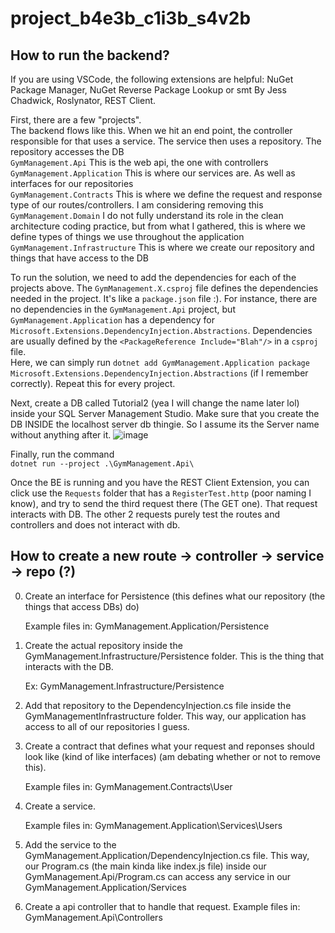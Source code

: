 # project_b4e3b_c1i3b_s4v2b

## How to run the backend? 
If you are using VSCode, the following extensions are helpful: NuGet Package Manager, NuGet Reverse Package Lookup or smt By Jess Chadwick, Roslynator, REST Client.  

First, there are a few "projects".  
The backend flows like this. When we hit an end point, the controller responsible for that uses a service. The service then uses a repository. The repository accesses the DB   
`GymManagement.Api` This is the web api, the one with controllers   
`GymManagement.Application` This is where our services are. As well as interfaces for our repositories   
`GymManagement.Contracts` This is where we define the request and response type of our routes/controllers. I am considering removing this  
`GymManagement.Domain` I do not fully understand its role in the clean architecture coding practice, but from what I gathered, this is where we define types of things we use throughout the application   
`GymManagement.Infrastructure` This is where we create our repository and things that have access to the DB   

To run the solution, we need to add the dependencies for each of the projects above. The `GymManagement.X.csproj` file defines the dependencies needed in the project. It's like a `package.json` file :). For instance, there are no dependencies in the `GymManagement.Api` project, but `GymManagement.Application` has a dependency for `Microsoft.Extensions.DependencyInjection.Abstractions`. Dependencies are usually defined by the `<PackageReference Include="Blah"/>` in a `csproj` file.  
Here, we can simply run `dotnet add GymManagement.Application package Microsoft.Extensions.DependencyInjection.Abstractions` (if I remember correctly). Repeat this for every project.  

Next, create a DB called Tutorial2 (yea I will change the name later lol) inside your SQL Server Management Studio. Make sure that you create the DB INSIDE the localhost server db thingie. So I assume its the Server name without anything after it. 
![image](https://media.github.students.cs.ubc.ca/user/7083/files/a0b81534-00dd-4660-8b51-6b8fbcbd91d4)


Finally, run the command  
`dotnet run --project .\GymManagement.Api\`

Once the BE is running and you have the REST Client Extension, you can click use the `Requests` folder that has a `RegisterTest.http` (poor naming I know), and try to send the third request there (The GET one). That request interacts with DB. The other 2 requests purely test the routes and controllers and does not interact with db.  

## How to create a new route -> controller -> service -> repo (?) 
0. Create an interface for Persistence (this defines what our repository (the things that access DBs) do)
   
   Example files in: GymManagement.Application/Persistence 
   
1. Create the actual repository inside the GymManagement.Infrastructure/Persistence folder. This is the thing that interacts with the DB.  
   
   Ex: GymManagement.Infrastructure/Persistence
   
2. Add that repository to the DependencyInjection.cs file inside the GymManagementInfrastructure folder. This way, our application has access to all of our repositories    I guess. 
   
3. Create a contract that defines what your request and reponses should look like (kind of like interfaces) (am debating whether or not to remove this). 
   
   Example files in: GymManagement.Contracts\User
   
4. Create a service. 

   Example files in: GymManagement.Application\Services\Users
   
5. Add the service to the GymManagement.Application/DependencyInjection.cs file. This way, our Program.cs (the main kinda like index.js file) inside our                    GymManagement.Api/Program.cs can access any service in our GymManagement.Application/Services

6. Create a api controller that to handle that request. Example files in: GymManagement.Api\Controllers



